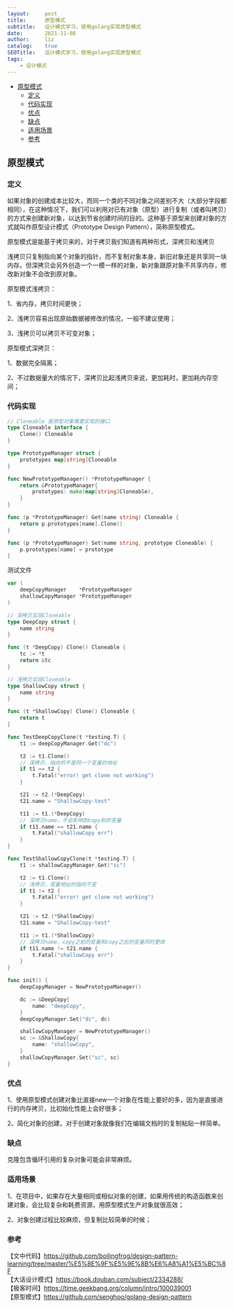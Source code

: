 ```yaml
---
layout:     post
title:      原型模式
subtitle:   设计模式学习，使用golang实现原型模式
date:       2021-11-08
author:     liz
catalog:    true
SEOTitle:   设计模式学习，使用golang实现原型模式
tags:
    - 设计模式
---
```


<!-- START doctoc generated TOC please keep comment here to allow auto update -->
<!-- DON'T EDIT THIS SECTION, INSTEAD RE-RUN doctoc TO UPDATE -->

- [原型模式](#%E5%8E%9F%E5%9E%8B%E6%A8%A1%E5%BC%8F)
  - [定义](#%E5%AE%9A%E4%B9%89)
  - [代码实现](#%E4%BB%A3%E7%A0%81%E5%AE%9E%E7%8E%B0)
  - [优点](#%E4%BC%98%E7%82%B9)
  - [缺点](#%E7%BC%BA%E7%82%B9)
  - [适用场景](#%E9%80%82%E7%94%A8%E5%9C%BA%E6%99%AF)
  - [参考](#%E5%8F%82%E8%80%83)

<!-- END doctoc generated TOC please keep comment here to allow auto update -->

## 原型模式

### 定义

如果对象的创建成本比较大，而同一个类的不同对象之间差别不大（大部分字段都相同），在这种情况下，我们可以利用对已有对象（原型）进行复制（或者叫拷贝）的方式来创建新对象，以达到节省创建时间的目的。这种基于原型来创建对象的方式就叫作原型设计模式（Prototype Design Pattern），简称原型模式。  

原型模式是能基于拷贝来的，对于拷贝我们知道有两种形式，深拷贝和浅拷贝  

浅拷贝只复制指向某个对象的指针，而不复制对象本身，新旧对象还是共享同一块内存。但深拷贝会另外创造一个一模一样的对象，新对象跟原对象不共享内存，修改新对象不会改到原对象。  

原型模式浅拷贝：

1、省内存，拷贝时间更快；    

2、浅拷贝容易出现原始数据被修改的情况，一般不建议使用；  

3、浅拷贝可以拷贝不可变对象；  

原型模式深拷贝：

1、数据完全隔离；  

2、不过数据量大的情况下，深拷贝比起浅拷贝来说，更加耗时，更加耗内存空间；   

### 代码实现

```go
// Cloneable 是原型对象需要实现的接口
type Cloneable interface {
	Clone() Cloneable
}

type PrototypeManager struct {
	prototypes map[string]Cloneable
}

func NewPrototypeManager() *PrototypeManager {
	return &PrototypeManager{
		prototypes: make(map[string]Cloneable),
	}
}

func (p *PrototypeManager) Get(name string) Cloneable {
	return p.prototypes[name].Clone()
}

func (p *PrototypeManager) Set(name string, prototype Cloneable) {
	p.prototypes[name] = prototype
}
```

测试文件  

```go
var (
	deepCopyManager    *PrototypeManager
	shallowCopyManager *PrototypeManager
)

// 深拷贝实现Cloneable
type DeepCopy struct {
	name string
}

func (t *DeepCopy) Clone() Cloneable {
	tc := *t
	return &tc
}

// 浅拷贝实现Cloneable
type ShallowCopy struct {
	name string
}

func (t *ShallowCopy) Clone() Cloneable {
	return t
}

func TestDeepCopyClone(t *testing.T) {
	t1 := deepCopyManager.Get("dc")

	t2 := t1.Clone()
	// 深拷贝，指向的不是同一个变量的地址
	if t1 == t2 {
		t.Fatal("error! get clone not working")
	}

	t21 := t2.(*DeepCopy)
	t21.name = "ShallowCopy-test"

	t11 := t1.(*DeepCopy)
	// 深拷贝name，不会影响到copy前的变量
	if t11.name == t21.name {
		t.Fatal("shallowCopy err")
	}
}

func TestShallowCopyClone(t *testing.T) {
	t1 := shallowCopyManager.Get("sc")

	t2 := t1.Clone()
	// 浅拷贝，变量地址的指向不变
	if t1 != t2 {
		t.Fatal("error! get clone not working")
	}

	t21 := t2.(*ShallowCopy)
	t21.name = "ShallowCopy-test"

	t11 := t1.(*ShallowCopy)
	// 深拷贝name，copy之前的变量和copy之后的变量同时更改
	if t11.name != t21.name {
		t.Fatal("shallowCopy err")
	}
}

func init() {
	deepCopyManager = NewPrototypeManager()

	dc := &DeepCopy{
		name: "deepCopy",
	}
	deepCopyManager.Set("dc", dc)

	shallowCopyManager = NewPrototypeManager()
	sc := &ShallowCopy{
		name: "shallowCopy",
	}
	shallowCopyManager.Set("sc", sc)
}
```

### 优点

1、使用原型模式创建对象比直接new一个对象在性能上要好的多，因为是直接进行的内存拷贝，比初始化性能上会好很多；   

2、简化对象的创建，对于创建对象就像我们在编辑文档时的复制粘贴一样简单。

### 缺点

克隆包含循环引用的复杂对象可能会非常麻烦。  

### 适用场景

1、在项目中，如果存在大量相同或相似对象的创建，如果用传统的构造函数来创建对象，会比较复杂和耗费资源，用原型模式生产对象就很高效；  

2、对象创建过程比较麻烦，但复制比较简单的时候；   

### 参考

【文中代码】https://github.com/boilingfrog/design-pattern-learning/tree/master/%E5%8E%9F%E5%9E%8B%E6%A8%A1%E5%BC%8F    
【大话设计模式】https://book.douban.com/subject/2334288/  
【极客时间】https://time.geekbang.org/column/intro/100039001   
【原型模式】https://github.com/senghoo/golang-design-pattern    
